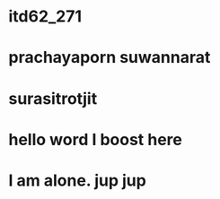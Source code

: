 # itd62_271
# prachayaporn suwannarat 
# surasitrotjit
# hello word I boost here
# I am alone. jup jup 
